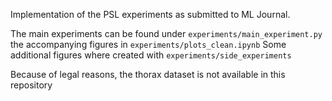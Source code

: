 

Implementation of the PSL experiments as submitted to ML Journal.

The main experiments can be found under `experiments/main_experiment.py` the accompanying figures in `experiments/plots_clean.ipynb`
Some additional figures where created with `experiments/side_experiments`

Because of legal reasons, the thorax dataset is not available in this repository
